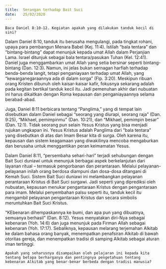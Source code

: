 ```yaml
---
title:  Serangan terhadap Bait Suci
date:   25/02/2020
---
```


`Baca Daniel 8:10-12. Kegiatan apakah yang dilakukan tanduk kecil di sini?`

Dalam Daniel 8:10, tanduk itu berusaha mengulangi, pada tingkat rohani, upaya para pembangun Menara Babel (Kej. 11:4). Istilah “bala tentara” dan “bintang-bintang” dapat menunjuk kepada umat Allah dalam Perjanjian Lama. Israel ditunjuk sebagai bala tentara/pasukan Tuhan (Kel. 12:41). Daniel juga menggambarkan umat Allah yang setia bersinar seperti bintang-bintang (Dan. 12:3). Namun, ini jelas bukan sernagan harfiah terhadap benda-benda langit, tetapi penganiayaan terhadap umat Allah, yang “kewarganegaraannya ada di dalam sorga” (Flp. 3:20). Meskipun ribuan orang Kristen dibunuh oleh kaisar-kaisar kafir, fokusnya sekarang adalah pada kegitan bertikal tanduk kecil itu. Jadi pemenuhan akhir dari nubuatan ini harus dikaitkan dengan Roma kepausan dan penganiayaannya selama berabad-abad.

Juga, Daniel 8:11 berbicara tentang “Panglima,” yang di tempat lain disebutkan dalam Daniel sebagai “seorang yang diurapi, seorang raja” (Dan. 9:25), “Mikhael, pemimpinmu” (Dan. 10:21), dan “Mikhael, pemimpin besar” (Dan. 12:1). Tidak seorang pun selain Yesus Kristus yang bisa menjadi rujukan ungkapan ini. Yesus Kristus adalah Panglima dari “bala tentara” yang disebutkan di atas dan Imam Besar kita di surga. Oleh karena itu, kepausan dan sistem keagamaan yang diwakilinya mencoba mengaburkan dan berusaha untuk menggantikan peran keimamatan Yesus.

Dalam Daniel 8:11, “persembaha sehari-hari” terjadi sehubungan dengan Bait Suci duniawi untuk menunjuk berbagai aspek berkelanjutan dari layanan ritual – termasuk pengorbanan dan perantaraan. Melalui pelayanan-pelayanan inilah orang berdosa diampuni dan dosa-dosa ditangani di Kemah Suci. Sistem Bait Suci duniawi ini melambangkan pelayanan perantaraan Kristus di Bait Suci surgawi. Jadi seperti yang diprediksi oleh nubuatan, kepausan menukar pengantaraan Kristus dengan pengantaraan para imam. Melalui penyembahan palsu seperti itu, tanduk kecil itu mengambil pelayanan pengantaraan Kristus dan secara simbolis meruntuhkan Bait Suci Kristus.

“KEbenaran dihempaskannya ke bumi, dan apa pun yang dibuatnya, semuanya berhasil” (Dan. 8:12). Yesus menyatakan diri-Nya sebagai kebenaran (Yoh. 14:6) dan juga menunjuk pada Firman Allah sebagai kebenaran (Yoh. 17:17). Sebaliknya, kepausan melarang terjemahan Alkitab ke dalam bahasa orang banyak, menempatkan penafsiran Alkitab di bawah otoritas gereja, dan menempatkan tradisi di samping Alkitab sebagai aturan iman tertinggi.

`Apakah yang seharusnya disampaikan oleh pelajaran ini kepada kita tentang betapa berharganya dan pentingnya pengetahuan tentang kebenaran Alkitab yang benar-benar berbeda dengan tradisi manusia?`